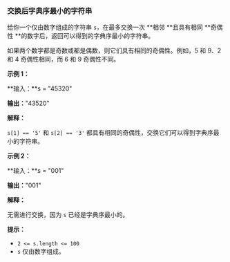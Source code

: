 ### 交换后字典序最小的字符串 ###
给你一个仅由数字组成的字符串 `s`，在最多交换一次 **相邻 **且具有相同 **奇偶性 **的数字后，返回可以得到的字典序最小的字符串。

如果两个数字都是奇数或都是偶数，则它们具有相同的奇偶性。例如，5 和 9、2 和 4 奇偶性相同，而 6 和 9 奇偶性不同。



**示例 1：**

**输入：**s = "45320"

**输出：**"43520"

**解释：**

`s[1] == '5'` 和 `s[2] == '3'` 都具有相同的奇偶性，交换它们可以得到字典序最小的字符串。


**示例 2：**

**输入：**s = "001"

**输出：**"001"

**解释：**

无需进行交换，因为 `s` 已经是字典序最小的。




**提示：**

* `2 <= s.length <= 100`
* `s` 仅由数字组成。

